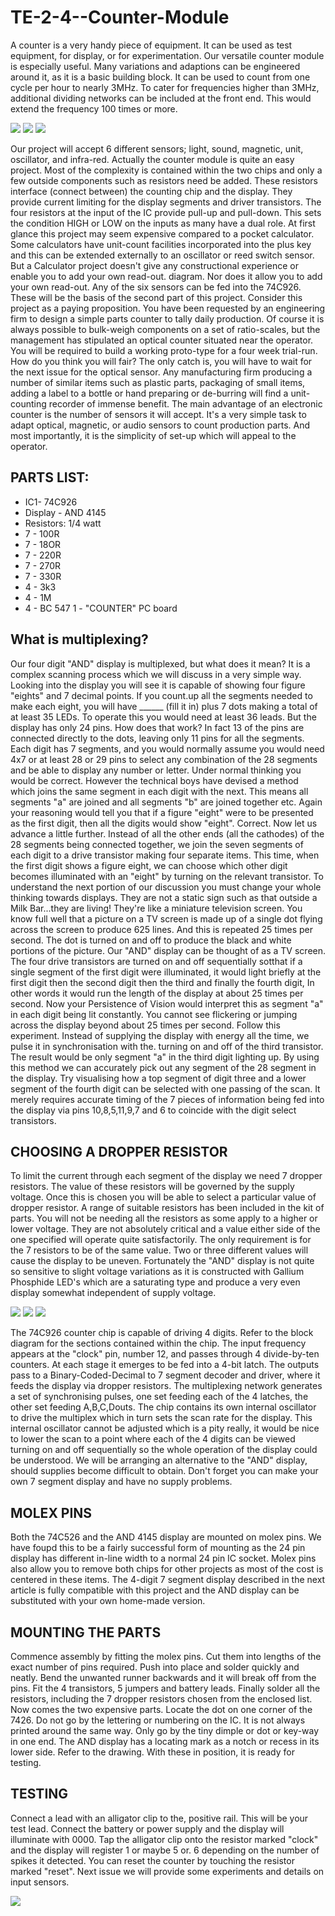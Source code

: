 # TE-2-4--Counter-Module

A counter is a very handy piece of equipment. It can be used as test equipment, for display, or for experimentation. Our versatile counter module is especially useful. Many variations and adaptions can be engineered around it, as it is a basic building block. It can be used to count from one cycle per hour to nearly 3MHz. To cater for frequencies higher than 3MHz, additional dividing networks can be included at the front end. This would extend the frequency 100 times or more.  

![](https://github.com/SteveJustin1963/TE-2-4--Counter-Module/blob/master/cm-cct.png)
![](https://github.com/SteveJustin1963/TE-2-4--Counter-Module/blob/master/pic.png)
![](https://github.com/SteveJustin1963/TE-2-4--Counter-Module/blob/master/pinout.png)

Our project will accept 6 different sensors; light, sound, magnetic, unit, oscillator, and infra-red. Actually the counter module is quite an easy project. Most of the complexity is contained within the two chips and only a few outside components such as resistors need be added. These resistors interface (connect between) the counting chip and the display. They provide current limiting for the display segments and driver transistors. The four resistors at the input of the IC provide pull-up and pull-down. This sets the condition HIGH or LOW on the inputs as many have a dual role. At first glance this project may seem expensive compared to a pocket calculator. Some calculators have unit-count facilities incorporated into the plus key and this can be extended externally to an oscillator or reed switch sensor. But a Calculator project doesn't give any constructional experience or enable you to add your own read-out. diagram. Nor does it allow you to add your own read-out. Any of the six sensors can be fed into the 74C926. These will be the basis of the second part of this project. Consider this project as a paying proposition. You have been requested by an engineering firm to design a simple parts counter to tally daily production. Of course it is always possible to bulk-weigh components on a set of ratio-scales, but the management has stipulated an optical counter situated near the operator. You will be required to build a working proto-type for a four week trial-run. How do you think you will fair? The only catch is, you will have to wait for the next issue for the optical sensor. Any manufacturing firm producing a number of similar items such as plastic parts, packaging of small items, adding a label to a bottle or hand preparing or de-burring will find a unit-counting recorder of immense benefit. The main advantage of an electronic counter is the number of sensors it will accept. It's a very simple task to adapt optical, magnetic, or audio sensors to count production parts. And most importantly, it is the simplicity of set-up which will appeal to the operator. 

## PARTS LIST:
* IC1- 74C926
* Display - AND 4145
* Resistors: 1/4 watt
* 7 - 100R
* 7 - 18OR
* 7 - 220R
* 7 - 270R
* 7 - 330R
* 4 - 3k3
* 4 - 1M
* 4 - BC 547
1 - "COUNTER" PC board

## What is multiplexing?
Our four digit "AND" display is multiplexed, but what does it mean? It is a complex scanning process which we will discuss in a very simple way. Looking into the display you will see it is capable of showing four figure "eights" and 7 decimal points. If you count.up all the segments needed to make each eight, you will have ______ (fill it in) plus 7 dots making a total of at least 35 LEDs. To operate this you would need at least 36 leads. But the display has only 24 pins. How does that work? In fact 13 of the pins are connected directly to the dots, leaving only 11 pins for all the segments. Each digit has 7 segments, and you would normally assume you would need 4x7 or at least 28 or 29 pins to select any combination of the 28 segments and be able to display any number or letter. Under normal thinking you would be correct. However the technical boys have devised a method which joins the same segment in each digit with the next. This means all segments "a" are joined and all segments "b" are joined together etc. Again your reasoning would tell you that if a figure "eight" were to be presented as the first digit, then all the digits would show "eight". Correct. Now let us advance a little further. Instead of all the other ends (all the cathodes) of the 28 segments being connected together, we join the seven segments of each digit to a drive transistor making four separate items. This time, when the first digit shows a figure eight, we can choose which other digit becomes illuminated with an "eight" by turning on the relevant transistor. To understand the next portion of our discussion you must change your whole thinking towards displays. They are not a static sign such as that outside a Milk Bar...they are living! They're like a miniature television screen. You know full well that a picture on a TV screen is made up of a single dot flying across the screen to produce 625 lines. And this is repeated 25 times per second. The dot is turned on and off to produce the black and white portions of the picture. Our "AND" display can be thought of as a TV screen. The four drive transistors are turned on and off sequentially sotthat if a single segment of the first digit were illuminated, it would light briefly at the first digit then the second digit then the third and finally the fourth digit, In other words it would run the length of the display at about 25 times per second. Now your Persistence of Vision would interpret this as segment "a" in each digit being lit constantly. You cannot see flickering or jumping across the display beyond about 25 times per second. Follow this experiment. Instead of supplying the display with energy all the time, we pulse it in synchronisation with the. turning on and off of the third transistor. The result would be only segment "a" in the third digit lighting up. By using this method we can accurately pick out any segment of the 28 segment in the display. Try visualising how a top segment of digit three and a lower segment of the fourth digit can be selected with one passing of the scan. It merely requires accurate timing of the 7 pieces of information being fed into the display via pins 10,8,5,11,9,7 and 6 to coincide with the digit select transistors.   

## CHOOSING A DROPPER RESISTOR
To limit the current through each segment of the display we need 7 dropper resistors. The value of these resistors will be governed by the supply voltage. Once this is chosen you will be able to select a particular value of dropper resistor. A range of suitable resistors has been included in the kit of parts. You will not be needing all the resistors as some apply to a higher or lower voltage. They are not absolutely critical and a value either side of the one specified will operate quite satisfactorily. The only requirement is for the 7 resistors to be of the same value. Two or three different values will cause the display to be uneven. Fortunately the "AND" display is not quite so sensitive to slight voltage variations as it is constructed with Gallium Phosphide LED's which are a saturating type and produce a very even display somewhat independent of supply voltage.  

![](https://github.com/SteveJustin1963/TE-2-4--Counter-Module/blob/master/bd.png)
![](https://github.com/SteveJustin1963/TE-2-4--Counter-Module/blob/master/pcb.png)
![](https://github.com/SteveJustin1963/TE-2-4--Counter-Module/blob/master/cf%20and%20volts.png)

The 74C926 counter chip is capable of driving 4 digits. Refer to the block diagram for the sections contained within the chip. The input frequency appears at the "clock" pin, number 12, and passes through 4 divide-by-ten counters. At each stage it emerges to be fed into a 4-bit latch. The outputs pass to a Binary-Coded-Decimal to 7 segment decoder and driver, where it feeds the display via dropper resistors. The multiplexing network generates a set of synchronising pulses, one set feeding each of the 4 latches, the other set feeding A,B,C,Douts. The chip contains its own internal oscillator to drive the multiplex which in turn sets the scan rate for the display. This internal oscillator cannot be adjusted which is a pity really, it would be nice to lower the scan to a point where each of the 4 digits can be viewed turning on and off sequentially so the whole operation of the display could be understood. We will be arranging an alternative to the "AND" display, should supplies become difficult to obtain. Don't forget you can make your own 7 segment display and have no supply problems.  

## MOLEX PINS
Both the 74C526 and the AND 4145 display are mounted on molex pins. We have foupd this to be a fairly successful form of mounting as the 24 pin display has different in-line width to a normal 24 pin IC socket. Molex pins also allow you to remove both chips for other projects as most of the cost is centered in these items. The 4-digit 7 segment display described in the next article is fully compatible with this project and the AND display can be substituted with your own home-made version. 
## MOUNTING THE PARTS
Commence assembly by fitting the molex pins. Cut them into lengths of the exact number of pins required. Push into place and solder quickly and neatly. Bend the unwanted runner backwards and it will break off from the pins. Fit the 4 transistors, 5 jumpers and battery leads. Finally solder all the resistors, including the 7 dropper resistors chosen from the enclosed list. Now comes the two expensive parts. Locate the dot on one corner of the 7426. Do not go by the lettering or numbering on the IC. It is not always printed around the same way. Only go by the tiny dimple or dot or key-way in one end. The AND display has a locating mark as a notch or recess in its lower side. Refer to the drawing. With these in position, it is ready for testing. 
## TESTING 
Connect a lead with an alligator clip to the, positive rail. This will be your test lead. Connect the battery or power supply and the display will illuminate with 0000. Tap the alligator clip onto the resistor marked "clock" and the display will register 1 or maybe 5 or. 6 depending on the number of spikes it detected. You can reset the counter by touching the resistor marked "reset". Next issue we will provide some experiments and details on input sensors.    

![](https://github.com/SteveJustin1963/TE-2-4--Counter-Module/blob/master/pic2.png)


